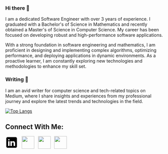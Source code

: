 <!--<img src="https://pbs.twimg.com/profile_banners/1321094368875450368/1610574423/1500x500" width="100%">-->

### Hi there 👋

I am a dedicated Software Engineer with over 3 years of experience. I graduated with a Bachelor's of Science in Mathematics and recently obtained a Master's of Science in Computer Science. My career has been focused on developing robust and high-performance software applications.

With a strong foundation in software engineering and mathematics, I am proficient in designing and implementing complex algorithms, optimizing performance, and deploying applications in dynamic environments. As a proactive learner, I am constantly exploring new technologies and methodologies to enhance my skill set.

### Writing 📝 

I am an avid writer for computer science and tech-related topics on Medium, where I share insights and experiences from my professional journey and explore the latest trends and technologies in the field.

[![Top Langs](https://github-readme-stats.vercel.app/api/top-langs/?username=elianalopez&layout=compact)](https://github.com/elianalopez/github-readme-stats)

## Connect With Me:
<a href="https://www.linkedin.com/in/eliana-idalys-lopez"><img src="https://raw.githubusercontent.com/simple-icons/simple-icons/4bf96a236bac3b4f06617753cf16caa2542b8d9d/icons/linkedin.svg" width = "40px" height = "40px"></a> &nbsp; 
<a href="mailto: eliana.lopez@gatech.edu"><img src="https://github.com/simple-icons/simple-icons/blob/develop/icons/gmail.svg" width = "40px" height = "40px"></a> &nbsp; 
<a href="https://medium.com/@eliana.lopez"><img src="https://simpleicons.org/icons/medium.svg" width = "40px" height = "40px"></a>  &nbsp; 
<a href="https://leetcode.com/elianalopez/"><img src="https://simpleicons.org/icons/leetcode.svg" width = "40px" height = "40px"></a> 

<!--
### Hi there 👋

My name is Eliana Lopez and in undergrad I majored in mathematics and a double minor in economics and computer science, however I enjoy the mathematical applications behind programming! I am currently pursuing a Master of Science in Computer Science at Georgia Tech while working full-time as a software engineer. 

### Currently Working On 🚀

* **Data Structures Study Guide in Python** 📝 | <a href = "https://github.com/elianalopez/Data-Structures-and-Algorithms-Notes-with-Python"> GitHub</a>

* **Web Scrapping Projects with Python** 📜⛏️| <a href = "https://github.com/elianalopez/Web-Scraping-Projects-with-Python"> GitHub</a>

* *secret* 🤫

### Finished Works ✔️

* **Instapup - The Instagram Puppy Generator** 📷🐶 | <a href = "https://github.com/elianalopez/Instapup"> GitHub</a> 
  * Utilized the **Beautiful Soup** library to continuously webscrape photos of dogs from Google Images every 300 seconds
  * Utilized the **instabot** library to connect and randomly choose a photo of a dog to upload
  * Created a cleaner function to remove photos that were chosen by the instabot every 300 seconds

* **Raspi Car Project** 🍓🏎️ | <a href = "https://github.com/elianalopez/RaspiCar-Project"> GitHub</a> 
  * Redesigned an RC Car toy car with the Raspberry Pi  and a Motor Drive Board Module to control motors via a Python program
  * Launched a webserver user interface that controls the car motors and live streams the PiCam with the Python **Flask** library 
  * Integrated languages such as Python 3.0, HTML, CSS, and Raspberry Pi for this project 
  * 
* **Student Management System** 🏫 💻 | <a href = "https://github.com/elianalopez/CS335-Student-Management-System"> GitHub</a> 
  * Group Project for <a href = "http://simmons.smartcatalogiq.com/en/2020-2021/Graduate-Course-Catalog/Graduate-Courses/CS-Computer-Science/300/CS-335">CS-335</a>
  * Implemented functions that would store user data, user-login, and created a main menu directory for the command line
  * Implemented back-end functionality on GUIs created with the Java Swing Framework
  * Learned and followed agile based methodologies and overview progress in weekly sprints

* **Markov Chain Text Generator** 🔗 | <a href = "https://github.com/elianalopez/Markov-Chains-Text-Generator"> GitHub</a> 
  * Designed a random text generator that reads a given text-file and shuffles words by mimicking a Markov Chain Algorithm
  * Formatted the first word in the phrase to always be capitalized and the last structure to end with punctuation.
  * Utilized to **gTTS** library to implement a speaking function for the randomly generated text after each shuffled phrase
  
* **Programming Languages Java Repository** ☕ | <a href = "https://github.com/elianalopez/Java"> GitHub</a> 
  * A Semester long Repository on the Java Programming Language
  * **<a href = "https://github.com/elianalopez/Java#final-project--java-tic-tac-toe">Final Project</a>** is a tic-tac-toe game that functions in the command line
  
    **The game had the following features:**
    * Multiple Game Modes (Single Player, Two Player, Spectator)
    * Instructions screen is an option within the title screen
    * Players were given custom names
    * Keep track of previous winners based off given names
    * Wins and Ties were part of the functionality of the tic-tac-toe game




    
### Programming Languages & Skills
<img src="https://user-images.githubusercontent.com/42747200/46140125-da084900-c26d-11e8-8ea7-c45ae6306309.png" width="50" height = "55" > &nbsp; <img src="https://raw.githubusercontent.com/github/explore/80688e429a7d4ef2fca1e82350fe8e3517d3494d/topics/python/python.png" width="60" height="60"> &nbsp; <img src="https://upload.wikimedia.org/wikipedia/en/thumb/3/30/Java_programming_language_logo.svg/141px-Java_programming_language_logo.svg.png"  width="35" height = "60"> &nbsp; <img src="https://git-scm.com/images/logos/downloads/Git-Icon-1788C.png"  width="60" height = "60"> &nbsp; <img src="https://hackr.io/tutorials/sql/logo-sql.svg?ver=1610118638" width="60" height="60"> 


## Connect With Me:
<a href="https://www.linkedin.com/in/eliana-idalys-lopez"><img src="https://raw.githubusercontent.com/simple-icons/simple-icons/4bf96a236bac3b4f06617753cf16caa2542b8d9d/icons/linkedin.svg" width = "40px" height = "40px"></a> &nbsp; <a href="mailto: eliana.lopez@gatech.edu"><img src="https://github.com/simple-icons/simple-icons/blob/develop/icons/gmail.svg" width = "40px" height = "40px"></a> &nbsp; <a href="https://twitter.com/elianaIopez"><img src="https://simpleicons.org/icons/twitter.svg" width = "40px" height = "40px"></a> &nbsp; <a href="https://medium.com/@eliana.lopez"><img src="https://simpleicons.org/icons/medium.svg" width = "40px" height = "40px"></a>  &nbsp; <a href="https://leetcode.com/elianalopez/"><img src="https://simpleicons.org/icons/leetcode.svg" width = "40px" height = "40px"></a> 

<!--
**elianalopez/elianalopez** is a ✨ _special_ ✨ repository because its `README.md` (this file) appears on your GitHub profile.

Here are some ideas to get you started:

- 🔭 I’m currently working on ...
- 🌱 I’m currently learning ...
- 👯 I’m looking to collaborate on ...
- 🤔 I’m looking for help with ...
- 💬 Ask me about ...
- 📫 How to reach me: ...
- 😄 Pronouns: ...
- ⚡ Fun fact: ...

<a href = "mailto: eliana.lopez@gatech.edu">Email 💌</a>

<a href="https://www.linkedin.com/in/eliana-idalys-lopez">LinkedIn 💼</a>

<a href="https://twitter.com/elianaIopez">Twitter 🐣</a>

## Just for fun!
![Eliana's GitHub stats](https://github-readme-stats.vercel.app/api?username=elianalopez&theme=calm_icons=true)

[![Top Langs](https://github-readme-stats.vercel.app/api/top-langs/?username=elianalopez&layout=compact)](https://github.com/elianalopez/github-readme-stats)

-->
